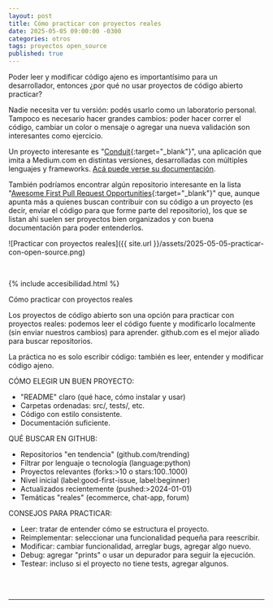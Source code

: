 ```yaml
---
layout: post
title: Cómo practicar con proyectos reales
date: 2025-05-05 09:00:00 -0300
categories: otros
tags: proyectos open_source
published: true
---
```


Poder leer y modificar código ajeno es importantísimo para un desarrollador, entonces ¿por qué no usar proyectos de código abierto practicar?

Nadie necesita ver tu versión: podés usarlo como un laboratorio personal. Tampoco es necesario hacer grandes cambios: poder hacer correr el código, cambiar un color o mensaje o agregar una nueva validación son interesantes como ejercicio.

Un proyecto interesante es "[Conduit](https://codebase.show/projects/realworld){:target="_blank"}", una aplicación que imita a Medium.com en distintas versiones, desarrolladas con múltiples lenguajes y frameworks. [Acá puede verse su documentación](https://realworld-docs.netlify.app/introduction/).

También podríamos encontrar algún repositorio interesante en la lista "[Awesome First Pull Request Opportunities](https://github.com/MunGell/awesome-for-beginners){:target="_blank"}" que, aunque apunta más a quienes buscan contribuir con su código a un proyecto (es decir, enviar el código para que forme parte del repositorio), los que se listan ahí suelen ser proyectos bien organizados y con buena documentación para poder entenderlos.

![Practicar con proyectos reales]({{ site.url }}/assets/2025-05-05-practicar-con-open-source.png)


&nbsp;

{% include accesibilidad.html %}

Cómo practicar con proyectos reales

Los proyectos de código abierto son una opción para practicar con proyectos reales: podemos leer el código fuente y modificarlo localmente (sin enviar nuestros cambios) para aprender. github.com es el mejor aliado para buscar repositorios.

La práctica no es solo escribir código: también es leer, entender y modificar código ajeno.

CÓMO ELEGIR UN BUEN PROYECTO:

- "README" claro (qué hace, cómo instalar y usar)
- Carpetas ordenadas: src/, tests/, etc.
- Código con estilo consistente.
- Documentación suficiente.

QUÉ BUSCAR EN GITHUB:

- Repositorios "en tendencia" (github.com/trending)
- Filtrar por lenguaje o tecnología (language:python)
- Proyectos relevantes (forks:>10 o stars:100..1000)
- Nivel inicial (label:good-first-issue, label:beginner)
- Actualizados recientemente (pushed:>2024-01-01)
- Temáticas "reales" (ecommerce, chat-app, forum)

CONSEJOS PARA PRACTICAR:

- Leer: tratar de entender cómo se estructura el proyecto.
- Reimplementar: seleccionar una funcionalidad pequeña para reescribir.
- Modificar: cambiar funcionalidad, arreglar bugs, agregar algo nuevo.
- Debug: agregar "prints" o usar un depurador para seguir la ejecución.
- Testear: incluso si el proyecto
no tiene tests, agregar algunos.


</div></details>
<br />&nbsp;
<hr />
